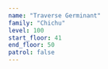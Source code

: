 ```yaml
---
name: "Traverse Germinant"
family: "Chichu"
level: 100
start_floor: 41
end_floor: 50
patrol: false
---
```

